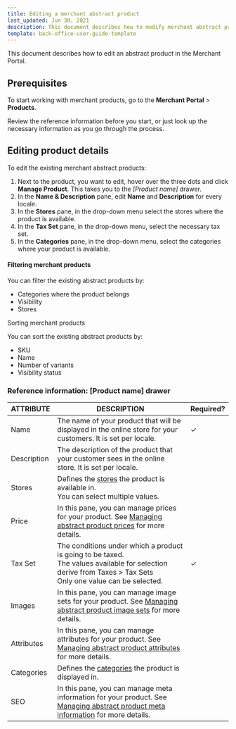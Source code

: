 ```yaml
---
title: Editing a merchant abstract product
last_updated: Jun 30, 2021
description: This document describes how to modify merchant abstract products in the Merchant Portal.
template: back-office-user-guide-template
---
```


This document describes how to edit an abstract product in the Merchant Portal.

## Prerequisites

To start working with merchant products, go to the **Merchant Portal** > **Products**.

Review the reference information before you start, or just look up the necessary information as you go through the process.

## Editing product details

To edit the existing merchant abstract products:

1. Next to the product, you want to edit, hover over the three dots and click **Manage Product**. This takes you to the *[Product name]* drawer.
2. In the **Name & Description** pane, edit **Name** and **Description** for every locale.
3. In the **Stores** pane, in the drop-down menu select the stores where the product is available.
4. In the **Tax Set** pane, in the drop-down menu, select the necessary tax set.
5. In the **Categories** pane, in the drop-down menu, select the categories where your product is available.

 

#### Filtering merchant products

You can filter the existing abstract products by:

- Categories where the product belongs
- Visibility
- Stores


Sorting merchant products 

You can sort the existing abstract products by:
- SKU
- Name
- Number of variants
- Visibility status

### Reference information: [Product name] drawer

| ATTRIBUTE   | DESCRIPTION                                                  | Required? |
| ----------- | ------------------------------------------------------------ | --------- |
| Name        | The name of your product that will be displayed in the online store for your customers. It is set per locale. | ✓         |
| Description | The description of the product that your customer sees in the online store. It is set per locale. |           |
| Stores      | Defines the [stores](https://documentation.spryker.com/docs/multiple-stores) the product is available in.<br/>You can select multiple values. |           |
| Price       | In this pane, you can manage prices for your product. See [Managing abstract product prices](docs/marketplace/user/merchant-portal-user-guides/202108.0/products/abstract-products/managing-abstract-product-prices.html) for more details. |           |
| Tax Set     | The conditions under which a product is going to be taxed.<br/>The values available for selection derive from Taxes > Tax Sets<br/>Only one value can be selected. | ✓         |
| Images      | In this pane, you can manage image sets for your product. See [Managing abstract product image sets](/docs/marketplace/user/merchant-portal-user-guides/202108.0/products/abstract-products/managing-abstract-product-image-sets.html) for more details. |           |
| Attributes  | In this pane, you can manage attributes for your product. See [Managing abstract product attributes](/docs/marketplace/user/merchant-portal-user-guides/202108.0/products/abstract-products/managing-abstract-product-attributes.html) for more details. |           |
| Categories  | Defines the [categories](https://documentation.spryker.com/docs/category-management-feature-overview) the product is displayed in. |           |
| SEO         | In this pane, you can manage meta information for your product. See [Managing abstract product meta information](/docs/marketplace/user/merchant-portal-user-guides/202108.0/products/abstract-products/managing-abstract-product-meta-information.html) for more details. |           |






